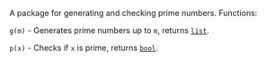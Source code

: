 A package for generating and checking prime numbers.
Functions:

`g(m)` - Generates prime numbers up to `m`, returns [`list`](https://docs.python.org/3.8/library/functions.html#func-list).

`p(x)` - Checks if `x` is prime, returns [`bool`](https://docs.python.org/3.8/library/functions.html#bool).
